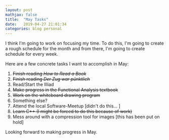 ```yaml
---
layout: post
mathjax: false
title:  "May Tasks"
date:   2019-04-27 21:01:34
categories: blog personal
---
```


I think I'm going to work on focusing my time. To do this, I'm going to create
a rough schedule for the month and from there, I'm going to create  schedule
for every week.

Here are a few concrete tasks I want to accomplish in May:
1. ~~Finish reading *How to Read a Book*~~
2. ~~Finish reading *Der Zug war pünktlich*~~
3. Read/Start the Illiad
4. ~~Make progress in the Functional Analysis textbook~~
5. ~~Work on the whiteboard drawing program~~
7. Something else?
8. Attend the local Software-Meetup [didn't do this... ]
9. ~~Learn C++ (I might be forced to do this because of work)~~
10. Mess around with a compression tool for images [this has been put on
    hold]

Looking forward to making progress in May.
